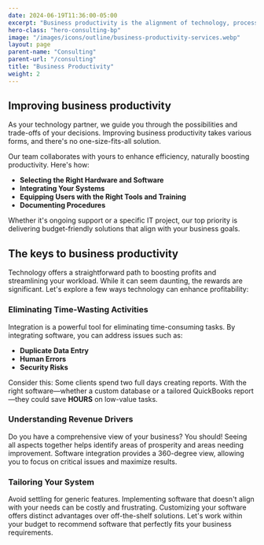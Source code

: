 ```yaml
---
date: 2024-06-19T11:36:00-05:00
excerpt: "Business productivity is the alignment of technology, process and people. We can help you thrive!"
hero-class: "hero-consulting-bp"
image: "/images/icons/outline/business-productivity-services.webp"
layout: page
parent-name: "Consulting"
parent-url: "/consulting"
title: "Business Productivity"
weight: 2
---
```


## Improving business productivity

As your technology partner, we guide you through the possibilities and trade-offs of your decisions. Improving business productivity takes various forms, and there's no one-size-fits-all solution.

Our team collaborates with yours to enhance efficiency, naturally boosting productivity. Here's how:

- **Selecting the Right Hardware and Software**
- **Integrating Your Systems**
- **Equipping Users with the Right Tools and Training**
- **Documenting Procedures**

Whether it's ongoing support or a specific IT project, our top priority is delivering budget-friendly solutions that align with your business goals.

## The keys to business productivity

Technology offers a straightforward path to boosting profits and streamlining your workload. While it can seem daunting, the rewards are significant. Let's explore a few ways technology can enhance profitability:

### Eliminating Time-Wasting Activities

Integration is a powerful tool for eliminating time-consuming tasks. By integrating software, you can address issues such as:

- **Duplicate Data Entry**
- **Human Errors**
- **Security Risks**

Consider this: Some clients spend two full days creating reports. With the right software—whether a custom database or a tailored QuickBooks report—they could save **HOURS** on low-value tasks.

### Understanding Revenue Drivers

Do you have a comprehensive view of your business? You should! Seeing all aspects together helps identify areas of prosperity and areas needing improvement. Software integration provides a 360-degree view, allowing you to focus on critical issues and maximize results.

### Tailoring Your System

Avoid settling for generic features. Implementing software that doesn't align with your needs can be costly and frustrating. Customizing your software offers distinct advantages over off-the-shelf solutions. Let's work within your budget to recommend software that perfectly fits your business requirements.
